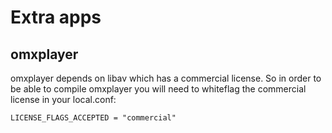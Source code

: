 <!--
SPDX-FileCopyrightText: 2012 meta-raspberrypi contributors

SPDX-License-Identifier: CC-BY-4.0
-->

# Extra apps

## omxplayer

omxplayer depends on libav which has a commercial license. So in order to be
able to compile omxplayer you will need to whiteflag the commercial
license in your local.conf:

    LICENSE_FLAGS_ACCEPTED = "commercial"
